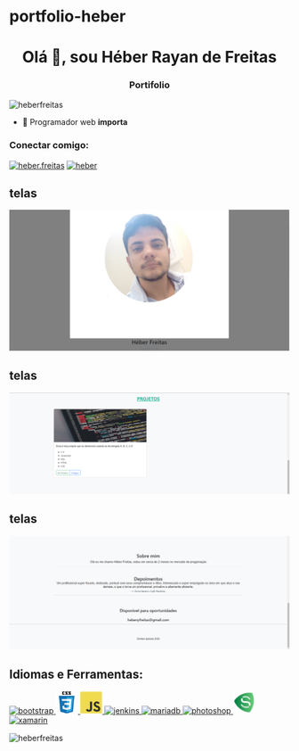 # portfolio-heber
<h1 align="center">Olá 👋, sou Héber Rayan de Freitas</h1>
<h3 align="center">Portifolio</h3>

<p align="left"> <img src="https: //komarev.com/ghpvc/?username=heberfreitas&label=Profile%20views&color=0e75b6&style=flat" alt="heberfreitas" /> </p>

- 🔭 Programador web **importa**

<h3 align="left">Conectar comigo:</h3>
<p align="left">
<a href="https://dev.to/heber.freitas" target="blank"><img align="center" src="https: //raw.githubusercontent.com/rahuldkjain/github-profile-readme-generator/master/src/images/icons/Social/devto.svg" alt="heber.freitas" height="30" width="40" /></a>
<a href="https://codesandbox.com/heber" target="blank"><img align="center" src="https://raw.githubusercontent.com/rahuldkjain/github-profile-readme-generator /master/src/images/icons/Social/codesandbox.svg" alt="heber" height="30" width="40" /></a>
</p>
<h2>telas</h2>
<img src="./tela01.png">

<h2>telas</h2>
<img src="./tela02.png">

<h2>telas</h2>
<img src="./tela03.png">

<h2
<h3 align="left">Idiomas e Ferramentas:</h3>
<p align="left"> <a href="https://getbootstrap.com" target="_blank" rel="noreferrer"> <img src="https://raw.githubusercontent.com/devicons/devicon /master/icons/bootstrap/bootstrap-plain-wordmark.svg" alt="bootstrap" width="40" height="40"/> </a> <a href="https://www.w3schools.com /css/" target="_blank" rel="noreferrer"> <img src="https://raw.githubusercontent.com/devicons/devicon/master/icons/css3/css3-original-wordmark.svg" alt= "css3" width="40" height="40"/> </a> <a href="https://developer.mozilla.org/en-US/docs/Web/JavaScript" target="_blank" rel ="noreferrer"> <img src="https://raw.githubusercontent.com/devicons/devicon/master/icons/javascript/javascript-original.svg" alt="javascript" width="40" height="40"/ > </a> <a href="https://www.jenkins.io" target="_blank" rel="noreferrer"> <img src="https://www.vectorlogo.zone/logos/jenkins/ jenkins-icon.svg" alt="jenkins" width="40" height="40"/> </a> <a href="https://mariadb.org/" target="_blank" rel="noreferrer "> <img src="https://www.vectorlogo.zone/logos/mariadb/mariadb-icon.svg" alt="mariadb" width="40" height="40"/> </a><a href="https://www.photoshop.com/en" target="_blank" rel="noreferrer"> <img src="https://raw.githubusercontent.com/devicons/devicon/master/icons /photoshop/photoshop-line.svg" alt="photoshop" width="40" height="40"/> </a> <a href="https://scully.io/" target="_blank" rel ="noreferrer"> <img src="https://raw.githubusercontent.com/scullyio/scully/main/assets/logos/SVG/scullyio-icon.svg" alt="scully" width="40" height= "40"/> </a> <a href="https://dotnet.microsoft.com/apps/xamarin" target="_blank" rel="noreferrer"> <img src="https://raw.githubusercontent.com/detain/svg-logos/780f25886640cef088af994181646db2f6b1a3f8/svg/xamarin.svg" alt="xamarin" width="40" height="40"/> </a> </p>


<p> <img align="center" src="https://github-readme-stats.vercel.app/api?username=heberfreitas&show_icons=true&locale=en" alt="heberfreitas" /></p>
